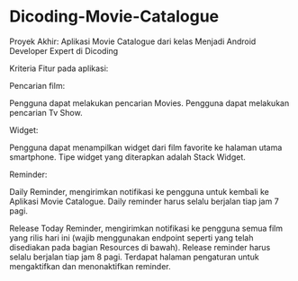 # Dicoding-Movie-Catalogue
Proyek Akhir: Aplikasi Movie Catalogue 
dari kelas Menjadi Android Developer Expert di Dicoding

Kriteria
Fitur pada aplikasi:


Pencarian film:

Pengguna dapat melakukan pencarian Movies.
Pengguna dapat melakukan pencarian Tv Show.


Widget:

Pengguna dapat menampilkan widget dari film favorite ke halaman utama smartphone.
Tipe widget yang diterapkan adalah Stack Widget.


Reminder:

Daily Reminder, mengirimkan notifikasi ke pengguna untuk kembali ke Aplikasi Movie Catalogue. Daily reminder harus selalu berjalan tiap jam 7 pagi.

Release Today Reminder, mengirimkan notifikasi ke pengguna semua film yang rilis hari ini (wajib menggunakan endpoint seperti yang telah disediakan pada bagian Resources di bawah). Release reminder harus selalu berjalan tiap jam 8 pagi.
Terdapat halaman pengaturan untuk mengaktifkan dan menonaktifkan reminder.
